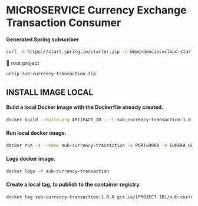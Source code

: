 # MICROSERVICE Currency Exchange Transaction Consumer

#### Generated Spring subscriber

```bash
curl -G https://start.spring.io/starter.zip -d dependencies=cloud-starter,cloud-stream,cloud-gcp-pubsub,validation,devtools,lombok,actuator,prometheus,data-jpa,postgresql -d version=1.0.0 -d bootVersion=2.4.5.RELEASE -d javaVersion=11 -d language=java -d packaging=jar -d type=gradle-project -d groupId=org.hta -d packageName=org.hta -d artifactId=sub-currency-transaction -d name=sub-currency-transaction -d applicationName=CunsumerTransactionApplication -o sub-currency-transaction.zip
```

:file_folder: root project

```bash
unzip sub-currency-transaction.zip
```

## INSTALL IMAGE LOCAL

#### Build a local Docker image with the Dockerfile already created.

```bash
docker build --build-arg ARTIFACT_ID . -t sub-currency-transaction:1.0.0
```

#### Run local docker image.

```bash
docker run -d --name sub-currency-transaction -e PORT=9000 -e EUREKA_URI=http://ms-registry:8761 -e MS_CONFIG_SERVER=http://ms-config-properties:8088 -p 9000:9000 --network=microservice sub-currency-transaction:1.0.0
```

#### Logs docker image.

```bash
docker logs -f sub-currency-transaction
```

#### Create a local tag, to publish to the container registry

```bash
docker tag sub-currency-transaction:1.0.0 gcr.io/[PROJECT ID]/sub-currency-transaction:1.0.0
```